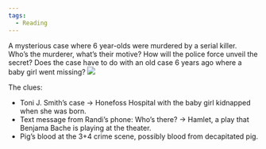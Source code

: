 ```yaml
---
tags:
  - Reading
---
```


A mysterious case where 6 year-olds were murdered by a serial killer. Who’s the murderer, what’s their motive? How will the police force unveil the secret? Does the case have to do with an old case 6 years ago where a baby girl went missing?
![](https://i.imgur.com/FJzCKyY.png)

The clues:
- Toni J. Smith’s case → Honefoss Hospital with the baby girl kidnapped when she was born.
- Text message from Randi’s phone: Who’s there? → Hamlet, a play that Benjama Bache is playing at the theater.
- Pig’s blood at the 3+4 crime scene, possibly blood from decapitated pig.